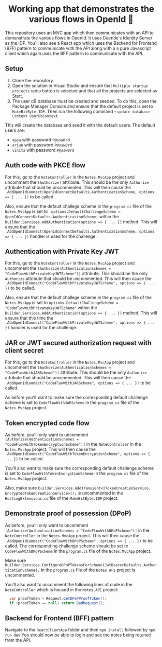 <div align="center">
  <h1 align="center">Working app that demonstrates the various flows in OpenId 🚀</a></h1>
  <p align="left">
    This repository uses an MVC app which then communicates with an API to demonstrate the various flows in OpenId. It uses Duende's Identity Server as the IDP. You'll also see a React app which uses the Backend for Frontend (BFF) pattern to communicate with the API along with a a pure Javascript client which again uses the BFF pattern to communicate with the API.
  </p>
<p align="left">
 
</p>
</div>

## Setup

1.  Clone the repository.
2.  Open the solution in Visual Studio and ensure that `Multiple startup projects` radio button is selected and that all the projects are selected as Start.
3.  The user dB database must be created and seeded. To do this, open the Package Manager Console and ensure that the default project is set to `MakeBitByte.IDP`.
    Then run the following command - `update-database -Context UserDbContext`

This will create the database and seed it with the default users.
The default users are:

- `appa` with password `P@ssw0rd`
- `arjun` with password `P@ssw0rd`
- `vinita` with password `P@ssw0rd`

## Auth code with PKCE flow

For this, go to the `NoteController` in the `Notes.MvcApp` project and uncomment the `[Authorize]` attribute. This should be the only `Authorize` attribute that should be uncommented. This will then cause the `.AddOpenIdConnect(OpenIdConnectDefaults.AuthenticationScheme, options => { ... })` to be called.

Also, ensure that the default challege scheme in the `program.cs` file of the `Notes.MvcApp` is set to ` options.DefaultChallengeScheme = OpenIdConnectDefaults.AuthenticationScheme;` within the `builder.Services.AddAuthentication(options => { ... })` method. This will ensure that the `.AddOpenIdConnect(OpenIdConnectDefaults.AuthenticationScheme, options => { ... })` handler is used for the challenge.

## Authentication with Private Key JWT

For this, go to the `NoteController` in the `Notes.MvcApp` project and uncomment the `[Authorize(AuthenticationSchemes = "CodeFlowWithPrivateKeyJWTScheme")]` attribute. This should be the only `Authorize` attribute that should be uncommented. This will then cause the `.AddOpenIdConnect("CodeFlowWithPrivateKeyJWTScheme", options => { ... })` to be called.

Also, ensure that the default challege scheme in the `program.cs` file of the `Notes.MvcApp` is set to `options.DefaultChallengeScheme = "CodeFlowWithPrivateKeyJWTScheme"` within the `builder.Services.AddAuthentication(options => { ... })` method. This will ensure that this time the `.AddOpenIdConnect("CodeFlowWithPrivateKeyJWTScheme", options => { ... })` handler is used for the challenge.

## JAR or JWT secured authorization request with client secret

For this, go to the `NoteController` in the `Notes.MvcApp` project and uncomment the `[Authorize(AuthenticationSchemes = "CodeFlowWithJARScheme")]` attribute. This should be the only `Authorize` attribute that should be uncommented. This will then cause the `.AddOpenIdConnect("CodeFlowWithJARScheme", options => { ... })` to be called.

As before you'll want to make sure the corresponding default challenge scheme is set to `CodeFlowWithJARScheme` in the `program.cs` file of the `Notes.MvcApp` project.

## Token encrypted code flow

As before, you'll only want to uncomment `[Authorize(AuthenticationSchemes = "CodeFlowWithTokenEncryptionScheme")]` in the `NoteController` in the `Notes.MvcApp` project. This will then cause the `.AddOpenIdConnect("CodeFlowWithTokenEncryptionScheme", options => { ... })` to be called.

You'll also want to make sure the corresponding default challenge scheme is set to `CodeFlowWithTokenEncryptionScheme` in the `program.cs` file of the `Notes.MvcApp` project.

Also, make sure `builder.Services.AddTransient<ITokenCreationService, EncryptedTokenCreationService>();` is uncommented in the `HostingExtensions.cs` file of the `MakeBitByte.IDP` project.

## Demonstrate proof of possession (DPoP)

As before, you'll only want to uncomment `[Authorize(AuthenticationSchemes = "CodeFlowWithDPoPScheme")]` in the `NoteController` in the `Notes.MvcApp` project. This will then cause the `.AddOpenIdConnect("CodeFlowWithDPoPScheme", options => { ... })` to be called. The corresponding challenge scheme should be set to `CodeFlowWithDPoPScheme` in the `program.cs` file of the `Notes.MvcApp` project.

Make sure `builder.Services.ConfigureDPoPTokensForScheme(JwtBearerDefaults.AuthenticationScheme);` in the `program.cs` file of the `Notes.API` project is uncommented.

You'll also want to uncomment the following lines of code in the `NoteController` which is housed in the `Notes.API` project:

```csharp
  var proofToken = Request.GetDPoPProofToken();
  if (proofToken == null) return BadRequest();
```

## Backend for Frontend (BFF) pattern

Navigate to the `ReactClientApp` folder and then `npm install` followed by `npm run dev`
You should now be able to login and see the notes being retuned from the API.
